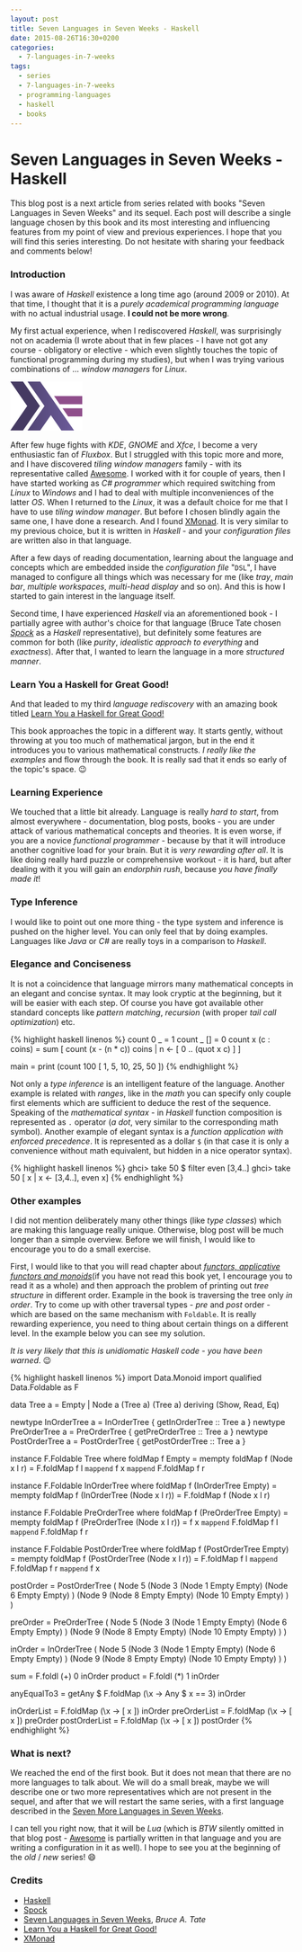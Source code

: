 ```yaml
---
layout: post
title: Seven Languages in Seven Weeks - Haskell
date: 2015-08-26T16:30+0200
categories:
  - 7-languages-in-7-weeks
tags:
  - series
  - 7-languages-in-7-weeks
  - programming-languages
  - haskell
  - books
---
```


# Seven Languages in Seven Weeks - Haskell

<quote class="disclaimer">This blog post is a next article from series related with books "Seven Languages in Seven Weeks" and its sequel. Each post will describe a single language chosen by this book and its most interesting and influencing features from my point of view and previous experiences. I hope that you will find this series interesting. Do not hesitate with sharing your feedback and comments below!</quote>

### Introduction

I was aware of *Haskell* existence a long time ago (around 2009 or 2010). At that time, I thought that it is a *purely academical programming language* with no actual industrial usage. **I could not be more wrong**.

My first actual experience, when I rediscovered *Haskell*, was surprisingly not on academia (I wrote about that in few places - I have not got any course - obligatory or elective - which even slightly touches the topic of functional programming during my studies), but when I was trying various combinations of ... *window managers* for *Linux*.

<img class="right haskell-logo" alt="Haskell Logo" src="/assets/HaskellLogo.png" />

After few huge fights with *KDE*, *GNOME* and *Xfce*, I become a very enthusiastic fan of *Fluxbox*. But I struggled with this topic more and more, and I have discovered *tiling window managers* family - with its representative called [Awesome](http://awesome.naquadah.org). I worked with it for couple of years, then I have started working as *C# programmer* which required switching from *Linux* to *Windows* and I had to deal with multiple inconveniences of the latter *OS*. When I returned to the *Linux*, it was a default choice for me that I have to use *tiling window manager*. But before I chosen blindly again the same one, I have done a research. And I found [XMonad](http://www.xmonad.org). It is very similar to my previous choice, but it is written in *Haskell* - and your *configuration files* are written also in that language.

After a few days of reading documentation, learning about the language and concepts which are embedded inside the *configuration file* "`DSL`", I have managed to configure all things which was necessary for me (like *tray*, *main bar*, *multiple workspaces*, *multi-head display* and so on). And this is how I started to gain interest in the language itself.

Second time, I have experienced *Haskell* via an aforementioned book - I partially agree with author's choice for that language (Bruce Tate chosen [*Spock*](https://en.wikipedia.org/wiki/Spock) as a *Haskell* representative), but definitely some features are common for both (like *purity*, *idealistic approach to everything* and *exactness*). After that, I wanted to learn the language in a more *structured manner*.

### Learn You a Haskell for Great Good!

And that leaded to my third *language rediscovery* with an amazing book titled [Learn You a Haskell for Great Good!](http://learnyouahaskell.com/chapters)

This book approaches the topic in a different way. It starts gently, without throwing at you too much of mathematical jargon, but in the end it introduces you to various mathematical constructs. *I really like the examples* and flow through the book. It is really sad that it ends so early of the topic's space. :wink:

### Learning Experience

We touched that a little bit already. Language is really *hard to start*, from almost everywhere - documentation, blog posts, books - you are under attack of various mathematical concepts and theories. It is even worse, if you are a novice *functional programmer* - because by that it will introduce another cognitive load for your brain. But it is *very rewarding after all*. It is like doing really hard puzzle or comprehensive workout - it is hard, but after dealing with it you will gain an *endorphin rush*, because *you have finally made it*!

### Type Inference

I would like to point out one more thing - the type system and inference is pushed on the higher level. You can only feel that by doing examples. Languages like *Java* or *C#* are really toys in a comparison to *Haskell*.

### Elegance and Conciseness

It is not a coincidence that language mirrors many mathematical concepts in an elegant and concise syntax. It may look cryptic at the beginning, but it will be easier with each step. Of course you have got available other standard concepts like *pattern matching*, *recursion* (with proper *tail call optimization*) etc.

{% highlight haskell linenos %}
count 0         _   = 1
count _ []          = 0
count x (c : coins) = sum [ count (x - (n * c)) coins | n <- [ 0 .. (quot x c) ] ]
 
main = print (count 100 [ 1, 5, 10, 25, 50 ])
{% endhighlight %}

Not only a *type inference* is an intelligent feature of the language. Another example is related with *ranges*, like in the *math* you can specify only couple first elements which are sufficient to deduce the rest of the sequence. Speaking of the *mathematical syntax* - in *Haskell* function composition is represented as `.` operator (*a dot*, very similar to the corresponding math symbol). Another example of elegant syntax is a *function application with enforced precedence*. It is represented as a dollar `$` (in that case it is only a convenience without math equivalent, but hidden in a nice operator syntax).

{% highlight haskell linenos %}
ghci> take 50 $ filter even [3,4..]
ghci> take 50 [ x | x <- [3,4..], even x]
{% endhighlight %}

### Other examples

I did not mention deliberately many other things (like *type classes*) which are making this language really unique. Otherwise, blog post will be much longer than a simple overview. Before we will finish, I would like to encourage you to do a small exercise.

First, I would like to that you will read chapter about [*functors, applicative functors and monoids*](http://learnyouahaskell.com/functors-applicative-functors-and-monoids)(if you have not read this book yet, I encourage you to read it as a whole) and then approach the problem of printing out *tree structure* in different order. Example in the book is traversing the tree only *in order*. Try to come up with other traversal types - *pre* and *post* order - which are based on the same mechanism with `Foldable`. It is really rewarding experience, you need to thing about certain things on a different level. In the example below you can see my solution.

*It is very likely that this is unidiomatic Haskell code - you have been warned*. :wink:

{% highlight haskell linenos %}
import Data.Monoid
import qualified Data.Foldable as F

data Tree a = Empty | Node a (Tree a) (Tree a) deriving (Show, Read, Eq)

newtype InOrderTree a = InOrderTree { getInOrderTree :: Tree a }
newtype PreOrderTree a = PreOrderTree { getPreOrderTree :: Tree a }
newtype PostOrderTree a = PostOrderTree { getPostOrderTree :: Tree a }

instance F.Foldable Tree where
    foldMap f Empty        = mempty
    foldMap f (Node x l r) = F.foldMap f l `mappend`
                             f x           `mappend`
                             F.foldMap f r

instance F.Foldable InOrderTree where
    foldMap f (InOrderTree Empty)        = mempty
    foldMap f (InOrderTree (Node x l r)) = F.foldMap f (Node x l r)

instance F.Foldable PreOrderTree where
    foldMap f (PreOrderTree Empty)        = mempty
    foldMap f (PreOrderTree (Node x l r)) = f x           `mappend`
                                            F.foldMap f l `mappend`
                                            F.foldMap f r

instance F.Foldable PostOrderTree where
    foldMap f (PostOrderTree Empty)        = mempty
    foldMap f (PostOrderTree (Node x l r)) = F.foldMap f l `mappend`
                                             F.foldMap f r `mappend`
                                             f x

postOrder = PostOrderTree (
             Node 5
              (Node 3
                (Node 1 Empty Empty)
                (Node 6 Empty Empty)
              )
              (Node 9
                (Node 8 Empty Empty)
                (Node 10 Empty Empty)
              )
           )

preOrder = PreOrderTree (
             Node 5
              (Node 3
                (Node 1 Empty Empty)
                (Node 6 Empty Empty)
              )
              (Node 9
                (Node 8 Empty Empty)
                (Node 10 Empty Empty)
              )
           )

inOrder = InOrderTree (
            Node 5
             (Node 3
               (Node 1 Empty Empty)
               (Node 6 Empty Empty)
             )
             (Node 9
               (Node 8 Empty Empty)
               (Node 10 Empty Empty)
             )
          )

sum = F.foldl (+) 0 inOrder
product = F.foldl (*) 1 inOrder

anyEqualTo3 = getAny $ F.foldMap (\x -> Any $ x == 3) inOrder

inOrderList = F.foldMap (\x -> [ x ]) inOrder
preOrderList = F.foldMap (\x -> [ x ]) preOrder
postOrderList = F.foldMap (\x -> [ x ]) postOrder
{% endhighlight %}

### What is next?

We reached the end of the first book. But it does not mean that there are no more languages to talk about. We will do a small break, maybe we will describe one or two more representatives which are not present in the sequel, and after that we will restart the same series, with a first language described in the [Seven More Languages in Seven Weeks](https://pragprog.com/book/7lang/seven-more-languages-in-seven-weeks).

I can tell you right now, that it will be *Lua* (which is *BTW* silently omitted in that blog post - [Awesome](https://en.wikipedia.org/wiki/Awesome_(window_manager)) is partially written in that language and you are writing a configuration in it as well). I hope to see you at the beginning of the *old* / *new* series! :smile:

### Credits

- [Haskell](https://www.haskell.org/)
- [Spock](https://en.wikipedia.org/wiki/Spock)
- [Seven Languages in Seven Weeks](https://pragprog.com/book/btlang/seven-languages-in-seven-weeks), *Bruce A. Tate*
- [Learn You a Haskell for Great Good!](http://learnyouahaskell.com/chapters)
- [XMonad](http://www.xmonad.org)
